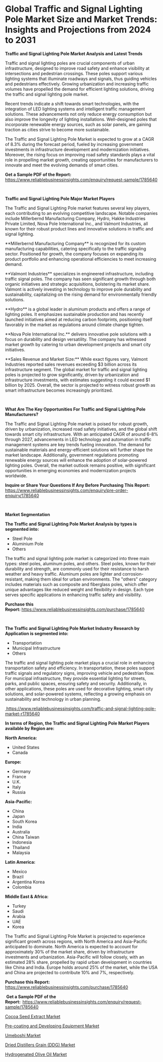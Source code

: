 <p><h1>Global Traffic and Signal Lighting Pole Market Size and Market Trends: Insights and Projections from 2024 to 2031</h1></p><p><strong>Traffic and Signal Lighting Pole Market Analysis and Latest Trends</strong></p>
<p><p>Traffic and signal lighting poles are crucial components of urban infrastructure, designed to improve road safety and enhance visibility at intersections and pedestrian crossings. These poles support various lighting systems that illuminate roadways and signals, thus guiding vehicles and pedestrians effectively. Growing urbanization and increasing traffic volumes have propelled the demand for efficient lighting solutions, driving the traffic and signal lighting pole market.</p><p>Recent trends indicate a shift towards smart technologies, with the integration of LED lighting systems and intelligent traffic management solutions. These advancements not only reduce energy consumption but also improve the longevity of lighting installations. Well-designed poles that incorporate renewable energy sources, such as solar panels, are gaining traction as cities strive to become more sustainable.</p><p>The Traffic and Signal Lighting Pole Market is expected to grow at a CAGR of 8.3% during the forecast period, fueled by increasing government investments in infrastructure development and modernization initiatives. Moreover, the rising focus on improving road safety standards plays a vital role in propelling market growth, creating opportunities for manufacturers to innovate and meet the evolving demands of smart cities.</p></p>
<p><strong>Get a Sample PDF of the Report:&nbsp;</strong> <a href="https://www.reliablebusinessinsights.com/enquiry/request-sample/1785640?utm_campaign=39&utm_medium=2&utm_source=Github&utm_content=ia&utm_term=09102024&utm_id=traffic-and-signal-lighting-pole">https://www.reliablebusinessinsights.com/enquiry/request-sample/1785640</a></p>
<p>&nbsp;</p>
<p><strong>Traffic and Signal Lighting Pole Major Market Players</strong></p>
<p><p>The Traffic and Signal Lighting Pole market features several key players, each contributing to an evolving competitive landscape. Notable companies include Millerbernd Manufacturing Company, Hydro, Hakke Industries Private Limited, Nova Pole International Inc., and Valmont Industries, all known for their robust product lines and innovative solutions in traffic and signal lighting.</p><p>**Millerbernd Manufacturing Company** is recognized for its custom manufacturing capabilities, catering specifically to the traffic signaling sector. Positioned for growth, the company focuses on expanding its product portfolio and enhancing operational efficiencies to meet increasing demand.</p><p>**Valmont Industries** specializes in engineered infrastructure, including traffic signal poles. The company has seen significant growth through both organic initiatives and strategic acquisitions, bolstering its market share. Valmont is actively investing in technology to improve pole durability and sustainability, capitalizing on the rising demand for environmentally friendly solutions.</p><p>**Hydro** is a global leader in aluminum products and offers a range of lighting poles. It emphasizes sustainable production and has recently launched initiatives aimed at reducing carbon footprints, positioning itself favorably in the market as regulations around climate change tighten.</p><p>**Nova Pole International Inc.** delivers innovative pole solutions with a focus on durability and design versatility. The company has witnessed market growth by catering to urban development projects and smart city initiatives.</p><p>**Sales Revenue and Market Size:** While exact figures vary, Valmont Industries reported sales revenues exceeding $3 billion across its infrastructure segment. The global market for traffic and signal lighting poles is projected to grow significantly, driven by urbanization and infrastructure investments, with estimates suggesting it could exceed $1 billion by 2025. Overall, the sector is projected to witness robust growth as smart infrastructure becomes increasingly prioritized.</p></p>
<p>&nbsp;</p>
<p><strong>What Are The Key Opportunities For Traffic and Signal Lighting Pole Manufacturers?</strong></p>
<p><p>The Traffic and Signal Lighting Pole market is poised for robust growth, driven by urbanization, increased road safety initiatives, and the global shift towards smart city infrastructure. With an anticipated CAGR of around 6-8% through 2027, advancements in LED technology and automation in traffic management systems are key trends fueling innovation. The demand for sustainable materials and energy-efficient solutions will further shape the market landscape. Additionally, government regulations promoting renewable energy sources will enhance the adoption of solar-powered lighting poles. Overall, the market outlook remains positive, with significant opportunities in emerging economies and modernization projects worldwide.</p></p>
<p><strong>Inquire or Share Your Questions If Any Before Purchasing This Report:</strong> <a href="https://www.reliablebusinessinsights.com/enquiry/pre-order-enquiry/1785640?utm_campaign=39&utm_medium=2&utm_source=Github&utm_content=ia&utm_term=09102024&utm_id=traffic-and-signal-lighting-pole">https://www.reliablebusinessinsights.com/enquiry/pre-order-enquiry/1785640</a></p>
<p>&nbsp;</p>
<p><strong>Market Segmentation</strong></p>
<p><strong>The Traffic and Signal Lighting Pole Market Analysis by types is segmented into:</strong></p>
<p><ul><li>Steel Pole</li><li>Aluminium Pole</li><li>Others</li></ul></p>
<p><p>The traffic and signal lighting pole market is categorized into three main types: steel poles, aluminum poles, and others. Steel poles, known for their durability and strength, are commonly used for their resistance to harsh weather and heavy traffic. Aluminum poles are lighter and corrosion-resistant, making them ideal for urban environments. The "others" category includes materials such as composite and fiberglass poles, which offer unique advantages like reduced weight and flexibility in design. Each type serves specific applications in enhancing traffic safety and visibility.</p></p>
<p><strong>Purchase this Report:&nbsp;</strong><a href="https://www.reliablebusinessinsights.com/purchase/1785640?utm_campaign=39&utm_medium=2&utm_source=Github&utm_content=ia&utm_term=09102024&utm_id=traffic-and-signal-lighting-pole">https://www.reliablebusinessinsights.com/purchase/1785640</a></p>
<p>&nbsp;</p>
<p><strong>The Traffic and Signal Lighting Pole Market Industry Research by Application is segmented into:</strong></p>
<p><ul><li>Transportation</li><li>Municipal Infrastructure</li><li>Others</li></ul></p>
<p><p>The traffic and signal lighting pole market plays a crucial role in enhancing transportation safety and efficiency. In transportation, these poles support traffic signals and regulatory signs, improving vehicle and pedestrian flow. For municipal infrastructure, they provide essential lighting for streets, parks, and public spaces, ensuring safety and security. Additionally, in other applications, these poles are used for decorative lighting, smart city solutions, and solar-powered systems, reflecting a growing emphasis on sustainability and technology in urban planning.</p></p>
<p><a href="https://www.reliablebusinessinsights.com/traffic-and-signal-lighting-pole-market-r1785640?utm_campaign=39&utm_medium=2&utm_source=Github&utm_content=ia&utm_term=09102024&utm_id=traffic-and-signal-lighting-pole">&nbsp;https://www.reliablebusinessinsights.com/traffic-and-signal-lighting-pole-market-r1785640</a></p>
<p><strong>In terms of Region, the Traffic and Signal Lighting Pole Market Players available by Region are:</strong></p>
<p>
    <p> <strong> North America: </strong>
        <ul>
            <li>United States</li>
            <li>Canada</li>
        </ul>
        </p> 
    <p> <strong> Europe: </strong>
        <ul>
            <li>Germany</li>
            <li>France</li>
            <li>U.K.</li>
            <li>Italy</li>
            <li>Russia</li>
        </ul>
        </p> 
    <p> <strong> Asia-Pacific: </strong>
        <ul>
            <li>China</li>
            <li>Japan</li>
            <li>South Korea</li>
            <li>India</li>
            <li>Australia</li>
            <li>China Taiwan</li>
            <li>Indonesia</li>
            <li>Thailand</li>
            <li>Malaysia</li>
        </ul>
        </p> 
    <p> <strong> Latin America: </strong>
        <ul>
            <li>Mexico</li>
            <li>Brazil</li>
            <li>Argentina Korea</li>
            <li>Colombia</li>
        </ul>
        </p> 
    <p> <strong> Middle East & Africa: </strong>
        <ul>
            <li>Turkey</li>
            <li>Saudi</li>
            <li>Arabia</li>
            <li>UAE</li>
            <li>Korea</li>
        </ul>
    </p>
    </p>
<p><p>The Traffic and Signal Lighting Pole Market is projected to experience significant growth across regions, with North America and Asia-Pacific anticipated to dominate. North America is expected to account for approximately 30% of the market share, driven by infrastructure investments and urbanization. Asia-Pacific will follow closely, with an estimated 28% share, propelled by rapid urban development in countries like China and India. Europe holds around 25% of the market, while the USA and China are projected to contribute 10% and 7%, respectively.</p></p>
<p><strong>Purchase this Report: </strong><a href="https://www.reliablebusinessinsights.com/purchase/1785640?utm_campaign=39&utm_medium=2&utm_source=Github&utm_content=ia&utm_term=09102024&utm_id=traffic-and-signal-lighting-pole">https://www.reliablebusinessinsights.com/purchase/1785640</a></p>
<p>&nbsp;<strong>Get a Sample PDF of the Report:&nbsp;&nbsp;</strong><a href="https://www.reliablebusinessinsights.com/enquiry/request-sample/1785640?utm_campaign=39&utm_medium=2&utm_source=Github&utm_content=ia&utm_term=09102024&utm_id=traffic-and-signal-lighting-pole">https://www.reliablebusinessinsights.com/enquiry/request-sample/1785640</a></p>
<p><strong></strong></p>
<p><p><a href="https://issuu.com/reportprime-2/docs/cocoa-seed-extract-market-size-2030_7adac5cacbae56?utm_campaign=39&utm_medium=2&utm_source=Github&utm_content=ia&utm_term=09102024&utm_id=traffic-and-signal-lighting-pole">Cocoa Seed Extract Market</a></p><p><a href="https://github.com/delorasywf/Market-Research-Report-List-1/blob/main/pre-coating-and-developing-equipment-market.md?utm_campaign=39&utm_medium=2&utm_source=Github&utm_content=ia&utm_term=09102024&utm_id=traffic-and-signal-lighting-pole">Pre-coating and Developing Equipment Market</a></p><p><a href="https://www.linkedin.com/pulse/umeboshi-market-trends-strategic-insights-2024-2031-brainorm-s8nhf?utm_campaign=39&utm_medium=2&utm_source=Github&utm_content=ia&utm_term=09102024&utm_id=traffic-and-signal-lighting-pole">Umeboshi Market</a></p><p><a href="https://github.com/KejsiLoshi121/Market-Research-Report-List-1/blob/main/dried-distillers-grain-ddg-market.md?utm_campaign=39&utm_medium=2&utm_source=Github&utm_content=ia&utm_term=09102024&utm_id=traffic-and-signal-lighting-pole">Dried Distillers Grain (DDG) Market</a></p><p><a href="https://issuu.com/reportprime-2/docs/hydrogenated-olive-oil-market-size-_0025afd6d5130a?utm_campaign=39&utm_medium=2&utm_source=Github&utm_content=ia&utm_term=09102024&utm_id=traffic-and-signal-lighting-pole">Hydrogenated Olive Oil Market</a></p></p>